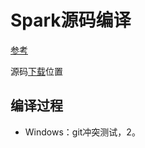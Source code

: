 # Spark源码编译

[参考](http://spark.apache.org/docs/1.6.1/building-spark.html)

源码[下载](http://archive.apache.org/dist/spark/)位置

## 编译过程

- Windows：git冲突测试，2。